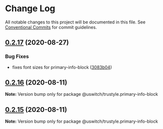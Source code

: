 # Change Log

All notable changes to this project will be documented in this file.
See [Conventional Commits](https://conventionalcommits.org) for commit guidelines.

## [0.2.17](https://github.com/uswitch/trustyle/compare/@uswitch/trustyle.primary-info-block@0.2.16...@uswitch/trustyle.primary-info-block@0.2.17) (2020-08-27)


### Bug Fixes

* fixes font sizes for primary-info-block ([3083b04](https://github.com/uswitch/trustyle/commit/3083b04))





## [0.2.16](https://github.com/uswitch/trustyle/compare/@uswitch/trustyle.primary-info-block@0.2.15...@uswitch/trustyle.primary-info-block@0.2.16) (2020-08-11)

**Note:** Version bump only for package @uswitch/trustyle.primary-info-block





## [0.2.15](https://github.com/uswitch/trustyle/compare/@uswitch/trustyle.primary-info-block@0.2.14...@uswitch/trustyle.primary-info-block@0.2.15) (2020-08-11)

**Note:** Version bump only for package @uswitch/trustyle.primary-info-block
